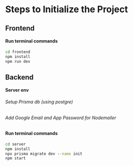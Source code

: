 <h1>  Steps to Initialize the Project</h1>

<h2>Frontend</h2> 
<h4>Run terminal commands</h4> 

```cmd
cd frontend 
npm install 
npm run dev
 ```    

<h2>Backend</h2> 

<h4>Server env</h4>
<h6>Setup Prisma db (using postgre)<h6> 
<h6>Add Google Email and App Password for Nodemailer</h6>

<h4>Run terminal commands</h4> 

```cmd
cd server 
npm install 
npx prisma migrate dev --name init
npm start
```



